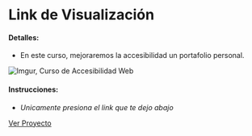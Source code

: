 # Link de Visualización

#### Detalles:

- En este curso, mejoraremos la accesibilidad un portafolio personal.

![Imgur, Curso de Accesibilidad Web](https://i.imgur.com/9H0zsEj.png)
#### Instrucciones:

- _Unicamente presiona el link que te dejo abajo_

[Ver Proyecto](https://aricanomx.github.io/PM-Accesibilidad_Web/)
